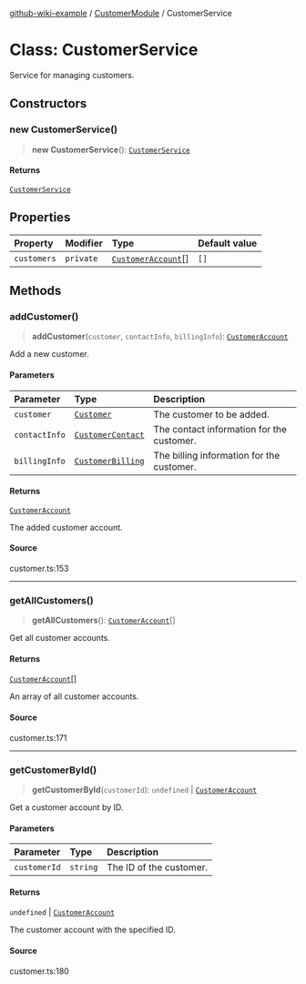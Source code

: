 [github-wiki-example](../wiki/Home) / [CustomerModule](../wiki/CustomerModule) / CustomerService

# Class: CustomerService

Service for managing customers.

## Constructors

### new CustomerService()

> **new CustomerService**(): [`CustomerService`](../wiki/CustomerModule.Class.CustomerService)

#### Returns

[`CustomerService`](../wiki/CustomerModule.Class.CustomerService)

## Properties

| Property | Modifier | Type | Default value |
| :------ | :------ | :------ | :------ |
| `customers` | `private` | [`CustomerAccount`](../wiki/CustomerModule.Class.CustomerAccount)[] | `[]` |

## Methods

### addCustomer()

> **addCustomer**(`customer`, `contactInfo`, `billingInfo`): [`CustomerAccount`](../wiki/CustomerModule.Class.CustomerAccount)

Add a new customer.

#### Parameters

| Parameter | Type | Description |
| :------ | :------ | :------ |
| `customer` | [`Customer`](../wiki/CustomerModule.Interface.Customer) | The customer to be added. |
| `contactInfo` | [`CustomerContact`](../wiki/CustomerModule.Interface.CustomerContact) | The contact information for the customer. |
| `billingInfo` | [`CustomerBilling`](../wiki/CustomerModule.Interface.CustomerBilling) | The billing information for the customer. |

#### Returns

[`CustomerAccount`](../wiki/CustomerModule.Class.CustomerAccount)

The added customer account.

#### Source

customer.ts:153

***

### getAllCustomers()

> **getAllCustomers**(): [`CustomerAccount`](../wiki/CustomerModule.Class.CustomerAccount)[]

Get all customer accounts.

#### Returns

[`CustomerAccount`](../wiki/CustomerModule.Class.CustomerAccount)[]

An array of all customer accounts.

#### Source

customer.ts:171

***

### getCustomerById()

> **getCustomerById**(`customerId`): `undefined` \| [`CustomerAccount`](../wiki/CustomerModule.Class.CustomerAccount)

Get a customer account by ID.

#### Parameters

| Parameter | Type | Description |
| :------ | :------ | :------ |
| `customerId` | `string` | The ID of the customer. |

#### Returns

`undefined` \| [`CustomerAccount`](../wiki/CustomerModule.Class.CustomerAccount)

The customer account with the specified ID.

#### Source

customer.ts:180
